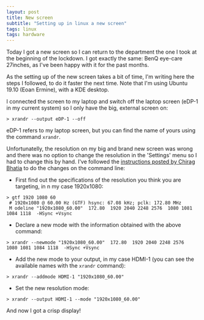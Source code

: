 ```yaml
---
layout: post
title: New screen
subtitle: "Setting up in linux a new screen"
tags: linux
tags: hardware
---
```


Today I got a new screen so I can return to the department the one I took at the beginning of the lockdown. I got exactly the same: BenQ eye-care 27inches, as I've been happy with it for the past months.

As the setting up of the new screen takes a bit of time, I'm writing here the steps I followed, to do it faster the next time. Note that I'm using Ubuntu 19.10 (Eoan Ermine), with a KDE desktop.

I connected the screen to my laptop and switch off the laptop screen (eDP-1 in my current system) so I only have the big, external screen on:

```
> xrandr --output eDP-1 --off
```

eDP-1 refers to my laptop screen, but you can find the name of yours using the command `xrandr`.

Unfortunatelly, the resolution on my big and brand new screen was wrong and there was no option to change the resolution in the 'Settings' menu so I had to change this by hand. I've followed the [instructions posted by Chirag Bhatia](https://unix.stackexchange.com/a/227894) to do the changes on the command line:

 * First find out the specifications of the resolution you think you are targeting, in n my case 1920x1080:
 ```
 > gtf 1920 1080 60
  # 1920x1080 @ 60.00 Hz (GTF) hsync: 67.08 kHz; pclk: 172.80 MHz
  M odeline "1920x1080_60.00"  172.80  1920 2040 2248 2576  1080 1081 1084 1118  -HSync +Vsync

 ```
 
 * Declare a new mode with the information obtained with the above command:
 ```
 > xrandr --newmode "1920x1080_60.00"  172.80  1920 2040 2248 2576  1080 1081 1084 1118  -HSync +Vsync
 ```

* Add the new mode to your output, in my case HDMI-1 (you can see the available names with the `xrandr` command):
 ```
 > xrandr --addmode HDMI-1 "1920x1080_60.00"
 ```

* Set the new resolution mode:
 ```
 > xrandr --output HDMI-1 --mode "1920x1080_60.00"
 ```

And now I got a crisp display!
